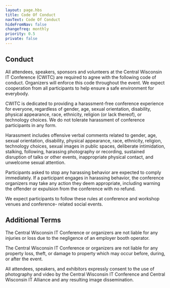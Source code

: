 ```yaml
---
layout: page.hbs
title: Code Of Conduct
navText: Code Of Conduct
hideFromNav: false
changefreq: monthly
priority: 0.5
private: false
---
```

## Conduct

All attendees, speakers, sponsors and volunteers at the Central Wisconsin IT Conference (CWITC) are required to agree with the following code of conduct. Organizers will enforce this code throughout the event. We expect cooperation from all participants to help ensure a safe environment for everybody.

CWITC is dedicated to providing a harassment-free conference experience for everyone, regardless of gender, age, sexual orientation, disability, physical appearance, race, ethnicity, religion (or lack thereof), or technology choices. We do not tolerate harassment of conference participants in any form.

Harassment includes offensive verbal comments related to gender, age, sexual orientation, disability, physical appearance, race, ethnicity, religion, technology choices, sexual images in public spaces, deliberate intimidation, stalking, following, harassing photography or recording, sustained disruption of talks or other events, inappropriate physical contact, and unwelcome sexual attention.

Participants asked to stop any harassing behavior are expected to comply immediately. If a participant engages in harassing behavior, the conference organizers may take any action they deem appropriate, including warning the offender or expulsion from the conference with no refund.

We expect participants to follow these rules at conference and workshop venues and conference- related social events.


## Additional Terms

The Central Wisconsin IT Conference or organizers are not liable for any injuries or loss due to the negligence of an employer booth operator.

The Central Wisconsin IT Conference or organizers are not liable for any property loss, theft, or damage to property which may occur before, during, or after the event.

All attendees, speakers, and exhibitors expressly consent to the use of photography and video by the Central Wisconsin IT Conference and Central Wisconsin IT Alliance and any resulting image dissemination.

